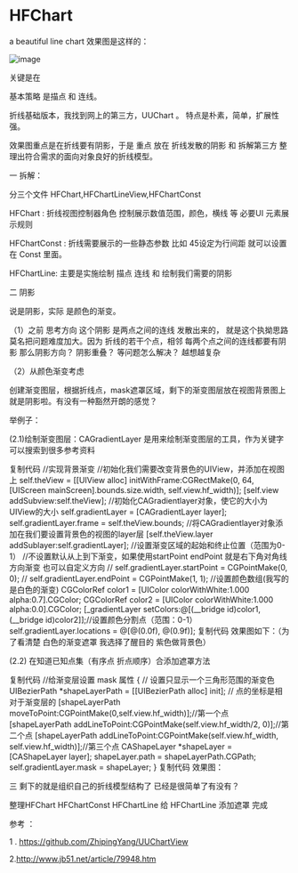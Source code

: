 # HFChart
a beautiful  line chart
效果图是这样的：

 ![image](https://github.com/Li-Qun/HFChart/pic.png)

关键是在

基本策略 是描点 和 连线。

折线基础版本，我找到网上的第三方，UUChart 。 特点是朴素，简单，扩展性强。

效果图重点是在折线要有阴影，于是 重点 放在 折线发散的阴影 和 拆解第三方 整理出符合需求的面向对象良好的折线模型。

一 拆解：

分三个文件 HFChart,HFChartLineView,HFChartConst

HFChart : 折线视图控制器角色  控制展示数值范围，颜色，横线 等 必要UI 元素展示规则

HFChartConst : 折线需要展示的一些静态参数 比如 45设定为行间距 就可以设置在 Const 里面。

HFChartLine:  主要是实施绘制 描点 连线 和 绘制我们需要的阴影

二 阴影

说是阴影，实际 是颜色的渐变。

（1）之前 思考方向  这个阴影 是两点之间的连线 发散出来的， 就是这个执拗思路莫名把问题难度加大。因为 折线的若干个点，相邻 每两个点之间的连线都要有阴影 那么阴影方向？ 阴影重叠？ 等问题怎么解决？ 越想越复杂

（2）从颜色渐变考虑

创建渐变图层，根据折线点，mask遮罩区域，剩下的渐变图层放在视图背景图上 就是阴影啦。有没有一种豁然开朗的感觉？

举例子：

(2.1)绘制渐变图层：CAGradientLayer  是用来绘制渐变图层的工具，作为关键字可以搜索到很多参考资料

复制代码
//实现背景渐变
//初始化我们需要改变背景色的UIView，并添加在视图上
self.theView = [[UIView alloc] initWithFrame:CGRectMake(0, 64, [UIScreen mainScreen].bounds.size.width, self.view.hf_width)];
[self.view addSubview:self.theView];
//初始化CAGradientlayer对象，使它的大小为UIView的大小
self.gradientLayer = [CAGradientLayer layer];
self.gradientLayer.frame = self.theView.bounds;
//将CAGradientlayer对象添加在我们要设置背景色的视图的layer层
[self.theView.layer addSublayer:self.gradientLayer];
//设置渐变区域的起始和终止位置（范围为0-1）
//不设置默认从上到下渐变，如果使用startPoint endPoint 就是右下角对角线 方向渐变 也可以自定义方向
// self.gradientLayer.startPoint = CGPointMake(0, 0);
// self.gradientLayer.endPoint = CGPointMake(1, 1);
//设置颜色数组(我写的是白色的渐变)
CGColorRef color1 = [UIColor colorWithWhite:1.000 alpha:0.7].CGColor;
CGColorRef color2 = [UIColor colorWithWhite:1.000 alpha:0.0].CGColor;
[_gradientLayer setColors:@[(__bridge id)color1,(__bridge id)color2]];//设置颜色分割点（范围：0-1）
self.gradientLayer.locations = @[@(0.0f), @(0.9f)];
复制代码
效果图如下：（为了看清楚 白色的渐变遮罩 我选择了醒目的 紫色做背景色）





(2.2) 在知道已知点集（有序点 折点顺序）合添加遮罩方法

复制代码
//给渐变层设置 mask 属性
{
// 设置只显示一个三角形范围的渐变色
UIBezierPath *shapeLayerPath = [[UIBezierPath alloc] init];
// 点的坐标是相对于渐变层的
[shapeLayerPath moveToPoint:CGPointMake(0,self.view.hf_width)];//第一个点
[shapeLayerPath addLineToPoint:CGPointMake(self.view.hf_width/2, 0)];//第二个点
[shapeLayerPath addLineToPoint:CGPointMake(self.view.hf_width, self.view.hf_width)];//第三个点
CAShapeLayer *shapeLayer = [CAShapeLayer layer];
shapeLayer.path = shapeLayerPath.CGPath;
self.gradientLayer.mask = shapeLayer;
}
复制代码
效果图：





三 剩下的就是组织自己的折线模型结构了 已经是很简单了有没有？

整理HFChart HFChartConst HFChartLine 给 HFChartLine 添加遮罩 完成

参考 ：

1 . https://github.com/ZhipingYang/UUChartView

2.http://www.jb51.net/article/79948.htm
